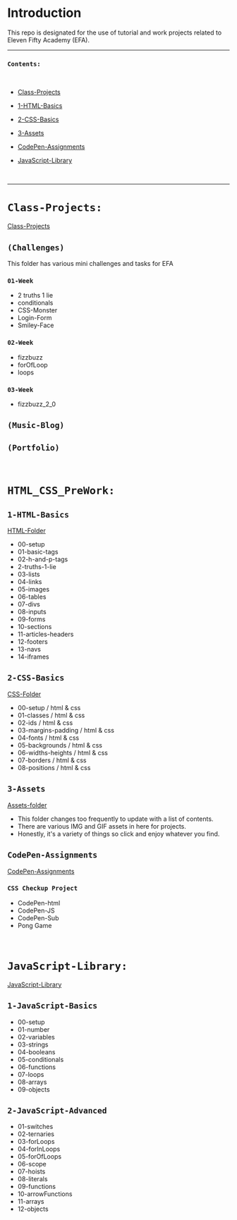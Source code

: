 # Introduction

This repo is designated for the use of tutorial and work projects related to Eleven Fifty Academy (EFA).

<hr>

### `Contents:`

<br/>

- [Class-Projects](#Class-Projects)

- [1-HTML-Basics](#1-HTML-Basics)

- [2-CSS-Basics](#2-CSS-Basics)

- [3-Assets](#3-assets)

- [CodePen-Assignments](#CodePen-Assignments)

- [JavaScript-Library](#JavaScript-Library)

  <br>

<hr>

# `Class-Projects:`

[Class-Projects](https://github.com/xAaronWx/ElevenFiftyProjects/tree/master/Class-Projects)

## `(Challenges)`

This folder has various mini challenges and tasks for EFA

### `01-Week`

- 2 truths 1 lie
- conditionals
- CSS-Monster
- Login-Form
- Smiley-Face

### `02-Week`

- fizzbuzz
- forOfLoop
- loops

### `03-Week`

- fizzbuzz_2_0

## `(Music-Blog)`

## `(Portfolio)`

<br>

# `HTML_CSS_PreWork:`

## `1-HTML-Basics`

[HTML-Folder](https://github.com/xAaronWx/ElevenFiftyProjects/tree/master/HTMLCSSPreWork/1-HTML-Basics)

- 00-setup
- 01-basic-tags
- 02-h-and-p-tags
- 2-truths-1-lie
- 03-lists
- 04-links
- 05-images
- 06-tables
- 07-divs
- 08-inputs
- 09-forms
- 10-sections
- 11-articles-headers
- 12-footers
- 13-navs
- 14-iframes

## `2-CSS-Basics`

[CSS-Folder](https://github.com/xAaronWx/ElevenFiftyProjects/tree/master/HTMLCSSPreWork/2-CSS-Basics)

- 00-setup / html & css
- 01-classes / html & css
- 02-ids / html & css
- 03-margins-padding / html & css
- 04-fonts / html & css
- 05-backgrounds / html & css
- 06-widths-heights / html & css
- 07-borders / html & css
- 08-positions / html & css

## `3-Assets`

[Assets-folder](https://github.com/xAaronWx/ElevenFiftyProjects/tree/master/HTMLCSSPreWork/3-assets)

- This folder changes too frequently to update with a list of contents.
- There are various IMG and GIF assets in here for projects.
- Honestly, it's a variety of things so click and enjoy whatever you find.

## `CodePen-Assignments`

[CodePen-Assignments](https://github.com/xAaronWx/ElevenFiftyProjects/tree/master/HTMLCSSPreWork/Code-Pen-Assignments)

### `CSS Checkup Project`

- CodePen-html
- CodePen-JS
- CodePen-Sub
- Pong Game

<br>

# `JavaScript-Library:`

[JavaScript-Library](https://github.com/xAaronWx/ElevenFiftyProjects/tree/master/JavaScript-Library)

## `1-JavaScript-Basics`

- 00-setup
- 01-number
- 02-variables
- 03-strings
- 04-booleans
- 05-conditionals
- 06-functions
- 07-loops
- 08-arrays
- 09-objects

## `2-JavaScript-Advanced`

- 01-switches
- 02-ternaries
- 03-forLoops
- 04-forInLoops
- 05-forOfLoops
- 06-scope
- 07-hoists
- 08-literals
- 09-functions
- 10-arrowFunctions
- 11-arrays
- 12-objects
